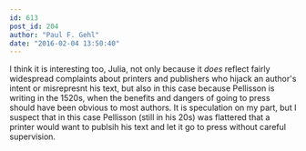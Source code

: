 ```yaml
---
id: 613
post_id: 204
author: "Paul F. Gehl"
date: "2016-02-04 13:50:40"
---
```

I think it is interesting too, Julia, not only because it *does* reflect fairly widespread complaints about printers and publishers who hijack an author's intent or misrepresnt his text, but also in this case because Pellisson is writing in the 1520s, when the benefits and dangers of going to press should have been obvious to most authors. It is speculation on my part, but I suspect that in this case Pellisson (still in his 20s) was flattered that a printer would want to publsih his text and let it go to press without careful supervision.
